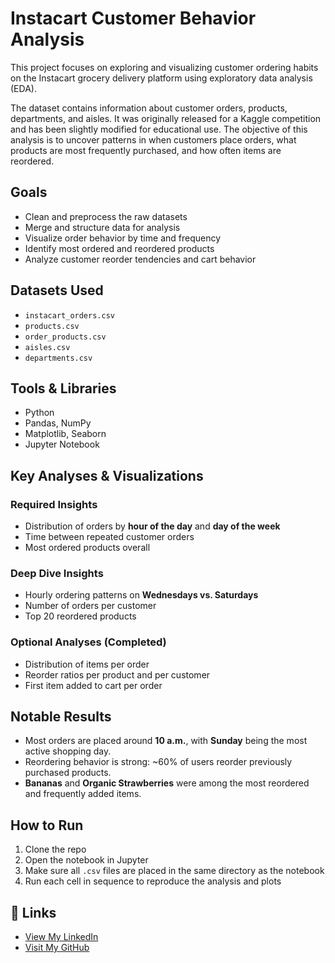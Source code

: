 # Instacart Customer Behavior Analysis

This project focuses on exploring and visualizing customer ordering habits on the Instacart grocery delivery platform using exploratory data analysis (EDA).

The dataset contains information about customer orders, products, departments, and aisles. It was originally released for a Kaggle competition and has been slightly modified for educational use. The objective of this analysis is to uncover patterns in when customers place orders, what products are most frequently purchased, and how often items are reordered.

## Goals

- Clean and preprocess the raw datasets
- Merge and structure data for analysis
- Visualize order behavior by time and frequency
- Identify most ordered and reordered products
- Analyze customer reorder tendencies and cart behavior

## Datasets Used

- `instacart_orders.csv`
- `products.csv`
- `order_products.csv`
- `aisles.csv`
- `departments.csv`

## Tools & Libraries

- Python
- Pandas, NumPy
- Matplotlib, Seaborn
- Jupyter Notebook

## Key Analyses & Visualizations

### Required Insights
- Distribution of orders by **hour of the day** and **day of the week**
- Time between repeated customer orders
- Most ordered products overall

### Deep Dive Insights
- Hourly ordering patterns on **Wednesdays vs. Saturdays**
- Number of orders per customer
- Top 20 reordered products

### Optional Analyses (Completed)
- Distribution of items per order
- Reorder ratios per product and per customer
- First item added to cart per order

## Notable Results

- Most orders are placed around **10 a.m.**, with **Sunday** being the most active shopping day.
- Reordering behavior is strong: ~60% of users reorder previously purchased products.
- **Bananas** and **Organic Strawberries** were among the most reordered and frequently added items.

## How to Run

1. Clone the repo
2. Open the notebook in Jupyter
3. Make sure all `.csv` files are placed in the same directory as the notebook
4. Run each cell in sequence to reproduce the analysis and plots

## 🔗 Links

- [View My LinkedIn](https://www.linkedin.com/in/ozturkkenes)
- [Visit My GitHub](https://github.com/Harewavy)
